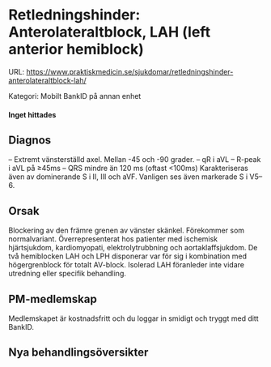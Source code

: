 # Retledningshinder: Anterolateraltblock, LAH (left anterior hemiblock)

URL: https://www.praktiskmedicin.se/sjukdomar/retledningshinder-anterolateraltblock-lah/



Kategori: Mobilt BankID på annan enhet

#### Inget hittades

## Diagnos

– Extremt vänsterställd axel. Mellan -45 och -90 grader. – qR i aVL – R-peak i aVL på ≥45ms – QRS mindre än 120 ms (oftast <100ms)
Karakteriseras även av dominerande S i II, III och aVF. Vanligen ses även markerade S i V5–6.

## Orsak

Blockering av den främre grenen av vänster skänkel. Förekommer som normalvariant. Överrepresenterat hos patienter med ischemisk hjärtsjukdom, kardiomyopati, elektrolytrubbning och aortaklaffsjukdom. De två hemiblocken LAH och LPH disponerar var för sig i kombination med högergrenblock för totalt AV-block. Isolerad LAH föranleder inte vidare utredning eller specifik behandling.

## PM-medlemskap

Medlemskapet är kostnadsfritt och du loggar in smidigt och tryggt med ditt BankID.

## Nya behandlingsöversikter


